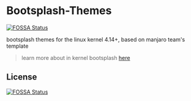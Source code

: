 # Bootsplash-Themes
[![FOSSA Status](https://app.fossa.io/api/projects/git%2Bgithub.com%2FBlacksuan19%2FBootsplash-Themes.svg?type=shield)](https://app.fossa.io/projects/git%2Bgithub.com%2FBlacksuan19%2FBootsplash-Themes?ref=badge_shield)


bootsplash themes for the linux kernel 4.14+, based on manjaro team's template

> learn more about in kernel bootsplash [here](https://lists.freedesktop.org/archives/dri-devel/2017-December/160242.html)


## License
[![FOSSA Status](https://app.fossa.io/api/projects/git%2Bgithub.com%2FBlacksuan19%2FBootsplash-Themes.svg?type=large)](https://app.fossa.io/projects/git%2Bgithub.com%2FBlacksuan19%2FBootsplash-Themes?ref=badge_large)